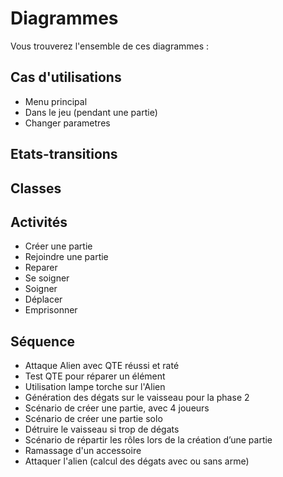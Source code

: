 # Diagrammes

Vous trouverez l'ensemble de ces diagrammes :

## Cas d'utilisations
 - Menu principal
 - Dans le jeu (pendant une partie)
 - Changer parametres

## Etats-transitions

## Classes

## Activités
 - Créer une partie
 - Rejoindre une partie
 - Reparer
 - Se soigner
 - Soigner
 - Déplacer
 - Emprisonner

## Séquence
 - Attaque Alien avec QTE réussi et raté
 - Test QTE pour réparer un élément
 - Utilisation lampe torche sur l'Alien
 - Génération des dégats sur le vaisseau pour la phase 2
 - Scénario de créer une partie, avec 4 joueurs
 - Scénario de créer une partie solo
 - Détruire le vaisseau si trop de dégats
 - Scénario de répartir les rôles lors de la création d’une partie
 - Ramassage d'un accessoire
 - Attaquer l'alien (calcul des dégats avec ou sans arme)
